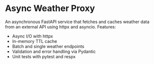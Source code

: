 # Async Weather Proxy
An asynchronous FastAPI service that fetches and caches weather data 
from an external API using httpx and asyncio.
Features:
- Async I/O with httpx
- In-memory TTL cache
- Batch and single weather endpoints
- Validation and error handling via Pydantic
- Unit tests with pytest and respx
  
